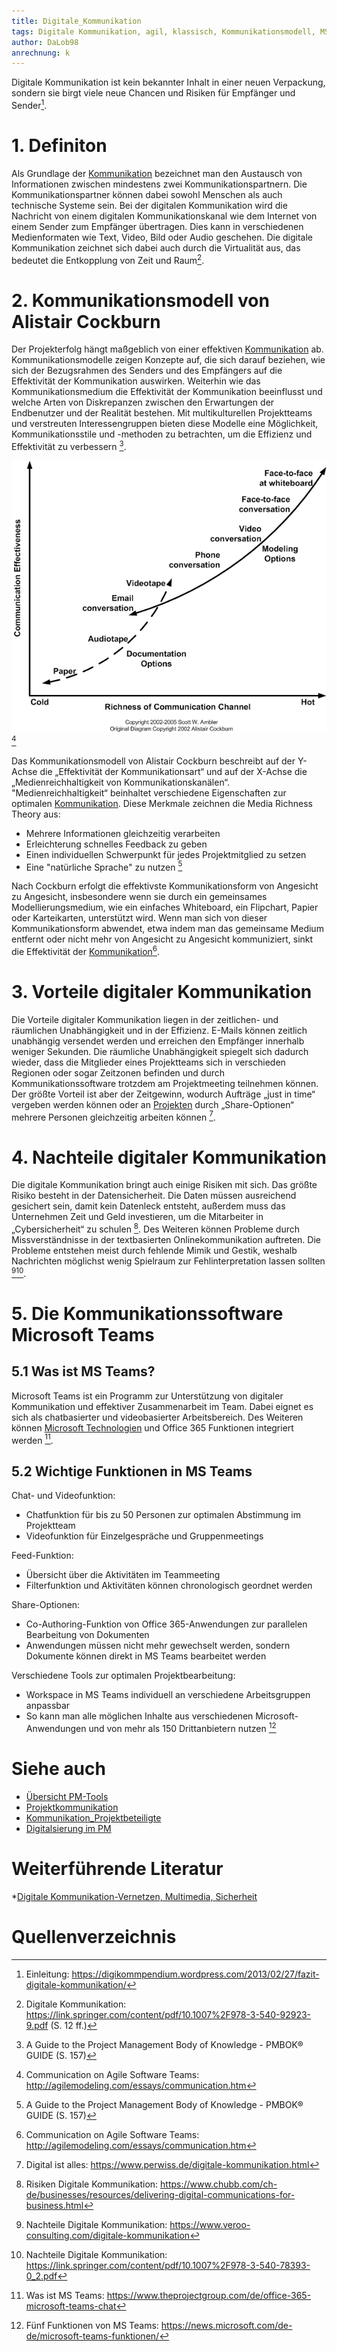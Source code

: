 ```yaml
---
title: Digitale_Kommunikation
tags: Digitale Kommunikation, agil, klassisch, Kommunikationsmodell, MS-Teams 
author: DaLob98
anrechnung: k
---
```

Digitale Kommunikation ist kein bekannter Inhalt in einer neuen Verpackung, sondern sie birgt viele neue Chancen und Risiken für Empfänger und Sender[^10]. 
# 1. Definiton 

Als Grundlage der [Kommunikation](Kommunikation_Projektbeteiligte.md) bezeichnet man den Austausch von Informationen zwischen mindestens zwei Kommunikationspartnern. Die Kommunikationspartner können dabei sowohl Menschen als auch technische Systeme sein. Bei der digitalen Kommunikation wird die Nachricht von einem digitalen Kommunikationskanal wie dem Internet von einem Sender zum Empfänger übertragen. Dies kann in verschiedenen Medienformaten wie Text, Video, Bild oder Audio geschehen. Die digitale Kommunikation zeichnet sich dabei auch durch die Virtualität aus, das bedeutet die Entkopplung von Zeit und Raum[^1].

# 2. Kommunikationsmodell von Alistair Cockburn

Der Projekterfolg hängt maßgeblich von einer effektiven [Kommunikation](Kommunikation_Projektbeteiligte.md) ab. Kommunikationsmodelle zeigen Konzepte auf, die sich darauf beziehen, wie sich der Bezugsrahmen des Senders und des Empfängers auf die Effektivität der Kommunikation auswirken. Weiterhin wie das Kommunikationsmedium die Effektivität der
Kommunikation beeinflusst und welche Arten von Diskrepanzen zwischen den Erwartungen der Endbenutzer und der Realität bestehen. 
Mit multikulturellen Projektteams und verstreuten Interessengruppen bieten diese Modelle eine Möglichkeit, Kommunikationsstile und -methoden zu betrachten, um die Effizienz und Effektivität zu verbessern [^2].

![Abbildung 1: Kommunikationsmodell Alistair Cockburn](Digitale_Kommunikation/communicationModes.gif)[^3]

Das Kommunikationsmodell von Alistair Cockburn beschreibt auf der Y-Achse die „Effektivität der Kommunikationsart“ und auf der X-Achse die „Medienreichhaltigkeit von Kommunikationskanälen“. "Medienreichhaltigkeit“ beinhaltet verschiedene Eigenschaften zur optimalen [Kommunikation](Kommunikation_Projektbeteiligte.md).                                     Diese Merkmale zeichnen die Media Richness Theory aus: 
*	Mehrere Informationen gleichzeitig verarbeiten
*	Erleichterung schnelles Feedback zu geben 
*	Einen individuellen Schwerpunkt für jedes Projektmitglied zu setzen
* Eine "natürliche Sprache" zu nutzen [^2]


Nach Cockburn erfolgt die effektivste Kommunikationsform von Angesicht zu Angesicht, insbesondere wenn sie durch ein gemeinsames Modellierungsmedium, wie ein einfaches Whiteboard, ein Flipchart, Papier oder Karteikarten, unterstützt wird. Wenn man sich von dieser Kommunikationsform abwendet, etwa indem man das gemeinsame Medium entfernt oder nicht mehr von Angesicht zu Angesicht kommuniziert, sinkt die Effektivität der [Kommunikation](Kommunikation_Projektbeteiligte.md)[^3].

# 3. Vorteile digitaler Kommunikation
Die Vorteile digitaler Kommunikation liegen in der zeitlichen- und räumlichen Unabhängigkeit und in der Effizienz. E-Mails können zeitlich unabhängig versendet werden und erreichen den Empfänger innerhalb weniger Sekunden.
Die räumliche Unabhängigkeit spiegelt sich dadurch wieder, dass die Mitglieder eines Projektteams sich in verschieden Regionen oder sogar Zeitzonen befinden und durch Kommunikationssoftware trotzdem am Projektmeeting teilnehmen können.
Der größte Vorteil ist aber der Zeitgewinn, wodurch Aufträge „just in time“ vergeben werden können oder an [Projekten](Projekt.md) durch „Share-Optionen“ mehrere Personen gleichzeitig arbeiten können [^4].

# 4. Nachteile digitaler Kommunikation 
Die digitale Kommunikation bringt auch einige Risiken mit sich. Das größte Risiko besteht in der Datensicherheit. Die Daten müssen ausreichend gesichert sein, damit kein Datenleck entsteht, außerdem muss das Unternehmen Zeit und Geld investieren, um die Mitarbeiter in „Cybersicherheit“ zu schulen [^7].
Des Weiteren können Probleme durch Missverständnisse in der textbasierten Onlinekommunikation auftreten. Die Probleme entstehen meist durch fehlende Mimik und Gestik, weshalb Nachrichten möglichst wenig Spielraum zur Fehlinterpretation lassen sollten [^8][^9].

# 5. Die Kommunikationssoftware Microsoft Teams

## 5.1 Was ist MS Teams?
Microsoft Teams ist ein Programm zur Unterstützung von digitaler Kommunikation und effektiver Zusammenarbeit im Team. Dabei eignet es sich als chatbasierter und videobasierter Arbeitsbereich. Des Weiteren können [Microsoft Technologien](Microsoft_Project_PM_Tool.md) und Office 365 Funktionen integriert werden [^5].

## 5.2 Wichtige Funktionen in MS Teams

Chat- und Videofunktion:
* Chatfunktion für bis zu 50 Personen zur optimalen Abstimmung im Projektteam 
* Videofunktion für Einzelgespräche und Gruppenmeetings 

Feed-Funktion:
*	Übersicht über die Aktivitäten im Teammeeting 
*	Filterfunktion und Aktivitäten können chronologisch geordnet werden 

Share-Optionen: 
* Co-Authoring-Funktion von Office 365-Anwendungen zur parallelen Bearbeitung von Dokumenten 
*	Anwendungen müssen nicht mehr gewechselt werden, sondern Dokumente können direkt in MS Teams bearbeitet werden

Verschiedene Tools zur optimalen Projektbearbeitung: 
*	Workspace in MS Teams individuell an verschiedene Arbeitsgruppen anpassbar
*	So kann man alle möglichen Inhalte aus verschiedenen Microsoft-Anwendungen und von mehr als 150 Drittanbietern nutzen [^6]

# Siehe auch
* [Übersicht PM-Tools](Uebersicht_PM_Tools.md)
* [Projektkommunikation](Projektkommunikation.md)
* [Kommunikation_Projektbeteiligte](Kommunikation_Projektbeteiligte.md)
* [Digitalsierung im PM](Digitalisierung_im_PM.md)

# Weiterführende Literatur 
*[Digitale Kommunikation-Vernetzen, Multimedia, Sicherheit](https://link.springer.com/content/pdf/10.1007%2F978-3-540-92923-9.pdf)

# Quellenverzeichnis
[^1]: Digitale Kommunikation: https://link.springer.com/content/pdf/10.1007%2F978-3-540-92923-9.pdf (S. 12 ff.)
[^2]: A Guide to the Project Management Body of Knowledge - PMBOK® GUIDE (S. 157)
[^3]: Communication on Agile Software Teams: http://agilemodeling.com/essays/communication.htm
[^4]: Digital ist alles: https://www.perwiss.de/digitale-kommunikation.html
[^5]: Was ist MS Teams: https://www.theprojectgroup.com/de/office-365-microsoft-teams-chat
[^6]: Fünf Funktionen von MS Teams: https://news.microsoft.com/de-de/microsoft-teams-funktionen/
[^7]: Risiken Digitale Kommunikation: https://www.chubb.com/ch-de/businesses/resources/delivering-digital-communications-for-business.html
[^8]: Nachteile Digitale Kommunikation: https://www.veroo-consulting.com/digitale-kommunikation
[^9]: Nachteile Digitale Kommunikation: https://link.springer.com/content/pdf/10.1007%2F978-3-540-78393-0_2.pdf
[^10]: Einleitung: https://digikommpendium.wordpress.com/2013/02/27/fazit-digitale-kommunikation/
